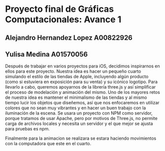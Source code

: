 # Proyecto final de Gráficas Computacionales: Avance 1
## **Alejandro Hernandez Lopez A00822926**
## **Yulisa Medina A01570056**

Después de trabajar en varios proyectos para iOS, decidimos inspirarnos en ellos para este proyecto. Nuestra idea es hacer un pequeño cuarto simulando el estilo de las tiendas de Apple, incluyendo algún producto (como si estuviera en exposición para su venta) y su icónico logotipo. Para llevarlo a cabo, queremos apoyarnos de la librería three.js y así simplificar el proceso de modelación y animación del mismo. Uno de los mayores retos de nuestra idea es mantener el minimalismo de las tiendas y al mismo tiempo lucir los objetos que diseñemos, así que nos enfocaremos en utilizar colores que no sean muy vibrantes y en hacer un buen trabajo con la iluminación de la escena. 
Se usara un proyecto con NPM como servidor, porque tratamos de usar Apache, pero por motivos de Three.js, no permite carga de archivos locales y necesita un servidor y el que mejor se ajusta para pruebas es npm.

Finalmente para la animacion se realizara se estara haciendo movimientos con la computadora que este en el cuarto. 
